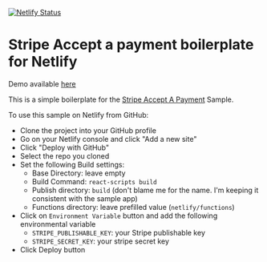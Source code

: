 
[![Netlify Status](https://api.netlify.com/api/v1/badges/a73f5bfa-e0e4-471f-845e-1e7684194e74/deploy-status)](https://app.netlify.com/sites/stripe-netlify-accept-a-payment-react/deploys)

# Stripe Accept a payment boilerplate for Netlify 

Demo available [here](https://stripe-netlify-accept-a-payment-react.netlify.app/)

This is a simple boilerplate for the [Stripe Accept A Payment](https://github.com/stripe-samples/accept-a-payment) Sample. 

To use this sample on Netlify from GitHub: 
* Clone the project into your GitHub profile
* Go on your Netlify console and click "Add a new site"
* Click "Deploy with GitHub"
* Select the repo you cloned
* Set the following Build settings:
  * Base Directory: leave empty
  * Build Command: `react-scripts build`
  * Publish directory: `build` (don't blame me for the name. I'm keeping it consistent with the sample app)
  * Functions directory: leave prefilled value (`netlify/functions`)
* Click on `Environment Variable` button and add the following environmental variable
  * `STRIPE_PUBLISHABLE_KEY`: your Stripe publishable key
  * `STRIPE_SECRET_KEY`: your stripe secret key
* Click Deploy button




